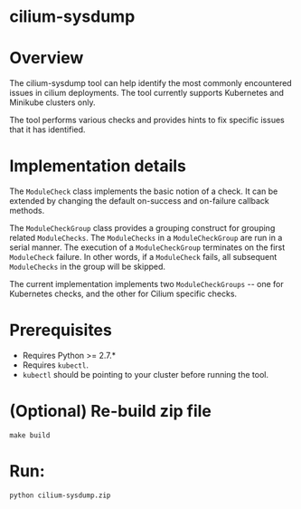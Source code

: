 # cilium-sysdump

# Overview
 The cilium-sysdump tool can help identify the most commonly encountered
 issues in cilium deployments. The tool currently supports Kubernetes 
 and Minikube clusters only.

 The tool performs various checks and provides hints to fix specific
  issues that it has identified.

# Implementation details
 The `ModuleCheck` class implements the basic notion of a check.
 It can be extended by changing the default on-success and on-failure callback
  methods.

 The `ModuleCheckGroup` class provides a grouping construct for grouping 
 related `ModuleChecks`. The `ModuleChecks` in a `ModuleCheckGroup` are 
 run in a serial manner. The execution of a `ModuleCheckGroup` terminates
  on the first `ModuleCheck` failure. In other words, if a `ModuleCheck` 
  fails, all subsequent `ModuleChecks` in the group will be skipped.

 The current implementation implements two `ModuleCheckGroups` -- one for 
 Kubernetes checks, and the other for Cilium specific checks.

# Prerequisites
- Requires Python >= 2.7.*
- Requires `kubectl`. 
- `kubectl` should be pointing to your cluster before running the tool.

# (Optional) Re-build zip file
    make build

# Run:
    python cilium-sysdump.zip

